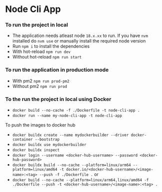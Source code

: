 # Node Cli App

### To run the project in local

- The application needs atleast node `18.x.xx` to run. If you have `nvm` installed do `nvm use` or manually install the required node version
- Run `npm i` to install the dependencies
- With hot-reload `npm run dev`
- Without hot-reload `npm run start`

### To run the application in production mode
- With pm2 `npm run prod-pm2`
- Without pm2 `npm run prod`

### To the run the project in local using Docker
- `docker build --no-cache -f ./Dockerfile -t node-cli-app .`
- `docker run --name my-node-cli-app -t node-cli-app`

To push the images to docker hub
- `docker buildx create --name mydockerbuilder --driver docker-container --bootstrap`
- `docker buildx use mydockerbuilder`
- `docker buildx inspect`
- `docker login --username <docker-hub-username> --password <docker-hub-password>`
- `docker buildx build --no-cache --platform=linux/arm64 --platform=linux/amd64 -t docker.io/<docker-hub-username>/<image-name>:<tag> --push -f ./Dockerfile .` or
- `docker build --no-cache --platform=linux/arm64,linux/amd64 -f ./Dockerfile --push -t <docker-hub-username>/<image-name>:<tag> .`
